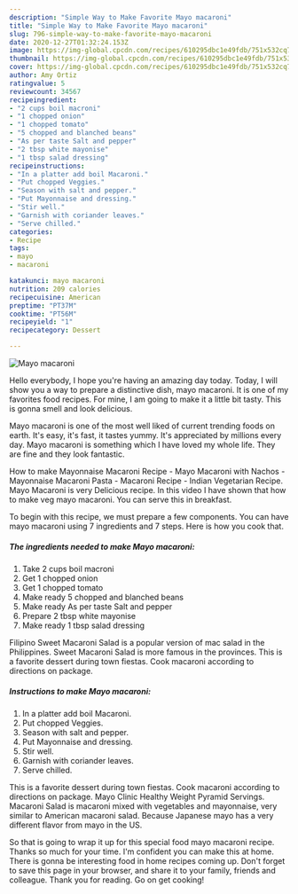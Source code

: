 ```yaml
---
description: "Simple Way to Make Favorite Mayo macaroni"
title: "Simple Way to Make Favorite Mayo macaroni"
slug: 796-simple-way-to-make-favorite-mayo-macaroni
date: 2020-12-27T01:32:24.153Z
image: https://img-global.cpcdn.com/recipes/610295dbc1e49fdb/751x532cq70/mayo-macaroni-recipe-main-photo.jpg
thumbnail: https://img-global.cpcdn.com/recipes/610295dbc1e49fdb/751x532cq70/mayo-macaroni-recipe-main-photo.jpg
cover: https://img-global.cpcdn.com/recipes/610295dbc1e49fdb/751x532cq70/mayo-macaroni-recipe-main-photo.jpg
author: Amy Ortiz
ratingvalue: 5
reviewcount: 34567
recipeingredient:
- "2 cups boil macroni"
- "1 chopped onion"
- "1 chopped tomato"
- "5 chopped and blanched beans"
- "As per taste Salt and pepper"
- "2 tbsp white mayonise"
- "1 tbsp salad dressing"
recipeinstructions:
- "In a platter add boil Macaroni."
- "Put chopped Veggies."
- "Season with salt and pepper."
- "Put Mayonnaise and dressing."
- "Stir well."
- "Garnish with coriander leaves."
- "Serve chilled."
categories:
- Recipe
tags:
- mayo
- macaroni

katakunci: mayo macaroni 
nutrition: 209 calories
recipecuisine: American
preptime: "PT37M"
cooktime: "PT56M"
recipeyield: "1"
recipecategory: Dessert

---
```



![Mayo macaroni](https://img-global.cpcdn.com/recipes/610295dbc1e49fdb/751x532cq70/mayo-macaroni-recipe-main-photo.jpg)

Hello everybody, I hope you're having an amazing day today. Today, I will show you a way to prepare a distinctive dish, mayo macaroni. It is one of my favorites food recipes. For mine, I am going to make it a little bit tasty. This is gonna smell and look delicious.

Mayo macaroni is one of the most well liked of current trending foods on earth. It's easy, it's fast, it tastes yummy. It's appreciated by millions every day. Mayo macaroni is something which I have loved my whole life. They are fine and they look fantastic.

How to make Mayonnaise Macaroni Recipe - Mayo Macaroni with Nachos - Mayonnaise Macaroni Pasta - Macaroni Recipe - Indian Vegetarian Recipe. Mayo Macaroni is very Delicious recipe. In this video I have shown that how to make veg mayo macaroni. You can serve this in breakfast.


To begin with this recipe, we must prepare a few components. You can have mayo macaroni using 7 ingredients and 7 steps. Here is how you cook that.

<!--inarticleads1-->

##### The ingredients needed to make Mayo macaroni:

1. Take 2 cups boil macroni
1. Get 1 chopped onion
1. Get 1 chopped tomato
1. Make ready 5 chopped and blanched beans
1. Make ready As per taste Salt and pepper
1. Prepare 2 tbsp white mayonise
1. Make ready 1 tbsp salad dressing


Filipino Sweet Macaroni Salad is a popular version of mac salad in the Philippines. Sweet Macaroni Salad is more famous in the provinces. This is a favorite dessert during town fiestas. Cook macaroni according to directions on package. 

<!--inarticleads2-->

##### Instructions to make Mayo macaroni:

1. In a platter add boil Macaroni.
1. Put chopped Veggies.
1. Season with salt and pepper.
1. Put Mayonnaise and dressing.
1. Stir well.
1. Garnish with coriander leaves.
1. Serve chilled.


This is a favorite dessert during town fiestas. Cook macaroni according to directions on package. Mayo Clinic Healthy Weight Pyramid Servings. Macaroni Salad is macaroni mixed with vegetables and mayonnaise, very similar to American macaroni salad. Because Japanese mayo has a very different flavor from mayo in the US. 

So that is going to wrap it up for this special food mayo macaroni recipe. Thanks so much for your time. I'm confident you can make this at home. There is gonna be interesting food in home recipes coming up. Don't forget to save this page in your browser, and share it to your family, friends and colleague. Thank you for reading. Go on get cooking!
